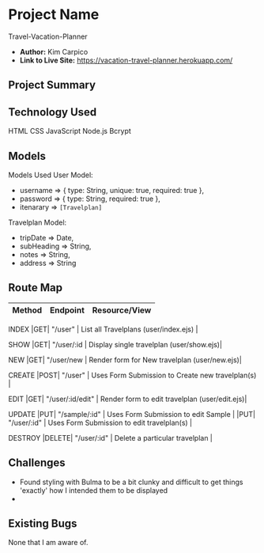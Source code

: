 # Project Name
Travel-Vacation-Planner

- **Author:** Kim Carpico
- **Link to Live Site:** https://vacation-travel-planner.herokuapp.com/


## Project Summary



## Technology Used
HTML
CSS
JavaScript
Node.js
Bcrypt


## Models
Models Used
User Model:
 - username => { type: String, unique: true, required: true }, 
 - password => { type: String, required: true },
 - itenarary => `[Travelplan]`

 Travelplan Model:
 - tripDate => Date, 
 - subHeading => String, 
 - notes => String,
 - address => String


## Route Map

| Method | Endpoint | Resource/View |
|--------|----------|---------------|
INDEX
|GET| "/user" | List all Travelplans (user/index.ejs) |

SHOW
|GET| "/user/:id | Display single travelplan (user/show.ejs)|

NEW 
|GET| "/user/new | Render form for New travelplan (user/new.ejs)|

CREATE 
|POST| "/user" | Uses Form Submission to Create new travelplan(s) |

EDIT
|GET| "/user/:id/edit" | Render form to edit travelplan (user/edit.ejs)|

UPDATE
|PUT| "/sample/:id" | Uses Form Submission to edit Sample |
|PUT| "/user/:id" | Uses Form Submission to edit travelplan(s) |

DESTROY
|DELETE| "/user/:id" | Delete a particular travelplan |


## Challenges
- Found styling with Bulma to be a bit clunky and difficult to get things 'exactly' how I intended them to be displayed
- 

## Existing Bugs
None that I am aware of.